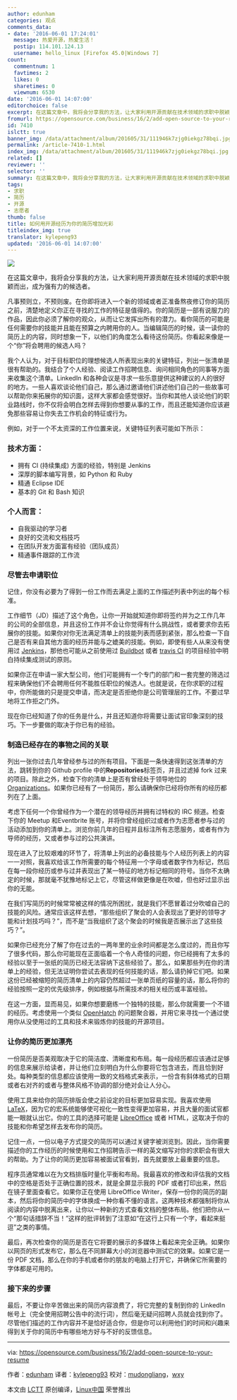 ```yaml
---
author: edunham
categories: 观点
comments_data:
- date: '2016-06-01 17:24:01'
  message: 热爱开源，热爱生活！
  postip: 114.101.124.13
  username: hello_linux [Firefox 45.0|Windows 7]
count:
  commentnum: 1
  favtimes: 2
  likes: 0
  sharetimes: 0
  viewnum: 6530
date: '2016-06-01 14:07:00'
editorchoice: false
excerpt: 在这篇文章中，我将会分享我的方法，让大家利用开源贡献在技术领域的求职中脱颖而出，成为强有力的候选者。
fromurl: https://opensource.com/business/16/2/add-open-source-to-your-resume
id: 7410
islctt: true
banner_img: /data/attachment/album/201605/31/111946k7zjg0iekgz78bqi.jpg
permalink: /article-7410-1.html
index_img: /data/attachment/album/201605/31/111946k7zjg0iekgz78bqi.jpg.thumb.jpg
related: []
reviewer: ''
selector: ''
summary: 在这篇文章中，我将会分享我的方法，让大家利用开源贡献在技术领域的求职中脱颖而出，成为强有力的候选者。
tags:
- 求职
- 简历
- 开源
- 志愿者
thumb: false
title: 如何用开源经历为你的简历增加光彩
titleindex_img: true
translator: kylepeng93
updated: '2016-06-01 14:07:00'
---
```


![](/data/attachment/album/201605/31/111946k7zjg0iekgz78bqi.jpg)


在这篇文章中，我将会分享我的方法，让大家利用开源贡献在技术领域的求职中脱颖而出，成为强有力的候选者。


凡事预则立，不预则废。在你即将进入一个新的领域或者正准备熬夜修订你的简历之前，清楚地定义你正在寻找的工作的特征是值得的。你的简历是一部有说服力的作品，因此你必须了解你的观众，从而让它发挥出所有的潜力。看你简历的可能是任何需要你的技能并且能在预算之内聘用你的人。当编辑简历的时候，读一读你的简历上的内容，同时想象一下，以他们的角度怎么看待这份简历。你看起来像是一个“你”将会聘用的候选人吗？


我个人认为，对于目标职位的理想候选人所表现出来的关键特征，列出一张清单是很有帮助的。我结合了个人经验、阅读工作招聘信息、询问相同角色的同事等方面来收集这个清单。LinkedIn 和各种会议是寻求一些乐意提供这种建议的人的很好的地方。一些人喜欢谈论他们自己，那么通过邀请他们讲述他们自己的一些故事可以帮助你来拓展你的知识面，这样大家都会感觉很好。当你和其他人谈论他们的职业路线时，你不仅将会明白怎样去得到你想要从事的工作，而且还能知道你应该避免那些容易让你失去工作机会的特征或行为。


例如，对于一个不太资深的工作位置来说，关键特征列表可能如下所示：


### 技术方面：


* 拥有 CI (持续集成) 方面的经验，特别是 Jenkins
* 深厚的脚本编写背景，如 Python 和 Ruby
* 精通 Eclipse IDE
* 基本的 Git 和 Bash 知识


### 个人而言：


* 自我驱动的学习者
* 良好的交流和文档技巧
* 在团队开发方面富有经验（团队成员）
* 精通事件跟踪的工作流


### 尽管去申请职位


记住，你没有必要为了得到一份工作而去满足上面的工作描述列表中列出的每个标准。


工作细节（JD）描述了这个角色，让你一开始就知道你即将签约并为之工作几年的公司的全部信息，并且这份工作并不会让你觉得有什么挑战性，或者要求你去拓展你的技能。如果你对你无法满足清单上的技能列表而感到紧张，那么检查一下自己是否有来自其他方面的经历并能与之媲美的技能。例如，即使有些人从来没有使用过 [Jenkins](https://jenkins-ci.org/)，那他也可能从之前使用过 [Buildbot](http://buildbot.net/) 或者 [travis CI](https://travis-ci.org/) 的项目经验中明白持续集成测试的原则。


如果你正在申请一家大型公司，他们可能拥有一个专门的部门和一套完整的筛选过程来确保他们不会聘用任何不能胜任职位的候选人。也就是说，在你求职的过程中，你所能做的只是提交申请，而决定是否拒绝你是公司管理层的工作。不要过早地将工作拒之门外。


现在你已经知道了你的任务是什么，并且还知道你将需要让面试官印象深刻的技巧。下一步要做的取决于你已有的经验。


### 制造已经存在的事物之间的关联


列出一张你过去几年曾经参与过的所有项目。下面是一条快速得到这张清单的方法，跳转到你的 Github profile 中的**Repositories**标签页，并且过滤掉 fork 过来的项目。除此之外，检查下你的清单上是否有曾经处于领导地位的[Organizations](https://github.com/settings/organizations)。如果你已经有了一份简历，那么请确保你已经将你所有的经历都列在了上面。


考虑下任何一个你曾经作为一个潜在的领导经历并拥有过特权的 IRC 频道。检查下你的 Meetup 和Eventbrite 账号，并将你曾经组织过或者作为志愿者参与过的活动添加到你的清单上。浏览你前几年的日程并且标注所有志愿服务，或者有作为导师的经历，又或者参与过的公共演讲。


现在进入了比较艰难的环节了，将清单上列出的必备技能与个人经历列表上的内容一一对照，我喜欢给该工作所需要的每个特征用一个字母或者数字作为标记，然后在每一段你经历或参与过并表现出了某一特征的地方标记相同的符号。当你不太确定的时候，那就毫不犹豫地标记上它，尽管这样做更像是在吹嘘，但也好过显示出你的无能。


在我们写简历的时候常常被这样的情况所困扰，就是我们不愿冒着过分吹嘘自己的技能的风险。通常应该这样去想，“那些组织了聚会的人会表现出了更好的领导才能和计划技巧吗？”，而不是“当我组织了这个聚会的时候我是否展示出了这些技巧？”。


如果你已经充分了解了你在过去的一两年里的业余时间都是怎么度过的，而且你写了很多代码，那么你可能现在正面临着一个令人奇怪的问题，你已经拥有了太多的经验以至于一张纸的简历已经无法容纳下这些经验了。那么，如果那些列在你的清单上的经验，但无法证明你尝试去表现的任何技能的话，那么请扔掉它们吧。如果这份已经被缩短的简历清单上的内容仍然超过一张单页纸的容量的话，那么将你的经验按照一定的优先级排序，例如根据与所需技术的相关经历或丰富经验。


在这一方面，显而易见，如果你想要磨练一个独特的技能，那么你就需要一个不错的经历。考虑使用一个类似 [OpenHatch](http://openhatch.org/) 的问题聚合器，并用它来寻找一个通过使用你从没使用过的工具和技术来锻炼你的技能的开源项目。


### 让你的简历更加漂亮


一份简历是否美观取决于它的简洁度、清晰度和布局。每一段经历都应该通过足够的信息来展示给读者，并让他们立刻明白为什么你要将它包含进去，而且恰到好处。每种类型的信息都应该使用一致的文档格式来表示，一份含有斜体格式的日期或者右对齐的或者与整体风格不协调的部分绝对会让人分心。


使用工具来给你的简历排版会使之前设定的目标更加容易实现。我喜欢使用 [LaTeX](https://www.latex-project.org/)，因为它的宏系统能够使可视化一致性变得更加容易，并且大量的面试官都能一眼就认出它。你的工具的选择可能是 [LibreOffice](https://www.libreoffice.org/download/libreoffice-fresh/) 或者 HTML，这取决于你的技能和你希望怎样去发布你的简历。


记住一点，一份以电子方式提交的简历可以通过关键字被浏览到。因此，当你需要描述你的工作经历的时候使用和工作招聘告示一样的英文缩写对你的求职会有很大的帮助。为了让你的简历更加容易被面试官看到，首先就要放上最重要的信息。


程序员通常难以在为文档排版时量化平衡和布局。我最喜欢的修改和评估我的文档中的空格是否处于正确位置的技术，就是全屏显示我的 PDF 或者打印出来，然后在镜子里面查看它。如果你正在使用 LibreOffice Writer，保存一份你的简历的副本，然后将你的简历中的字体换成一种你看不懂的语言。这两种技术都强制将你从阅读的内容中脱离出来，让你以一种新的方式查看文档的整体布局。他们把你从一个“那句话措辞不当！”这样的批评转到了注意如“在这行上只有一个字，看起来挺逗”之类的事情。


最后，再次检查你的简历是否在它将要的展示的多媒体上看起来完全正确。如果你以网页的形式发布它，那么在不同屏幕大小的浏览器中测试它的效果。如果它是一份 PDF 文档，那么在你的手机或者你的朋友的电脑上打开它，并确保它所需要的字体都是可用的。


### 接下来的步骤


最后，不要让你辛苦做出来的简历内容浪费了，将它完整的复制到你的 LinkedIn 帐号上（完全使用招聘公告中的流行词），然后毫无疑问招聘人员就会找到你了。尽管他们描述的工作内容并不是恰好适合你，但是你可以利用他们的时间和兴趣来得到关于你的简历中有哪些地方好与不好的反馈信息。




---


via: <https://opensource.com/business/16/2/add-open-source-to-your-resume>


作者：[edunham](https://opensource.com/users/edunham) 译者：[kylepeng93](https://github.com/kylepeng93) 校对：[mudongliang](https://github.com/mudongliang)，[wxy](https://github.com/wxy)


本文由 [LCTT](https://github.com/LCTT/TranslateProject) 原创编译，[Linux中国](https://linux.cn/) 荣誉推出